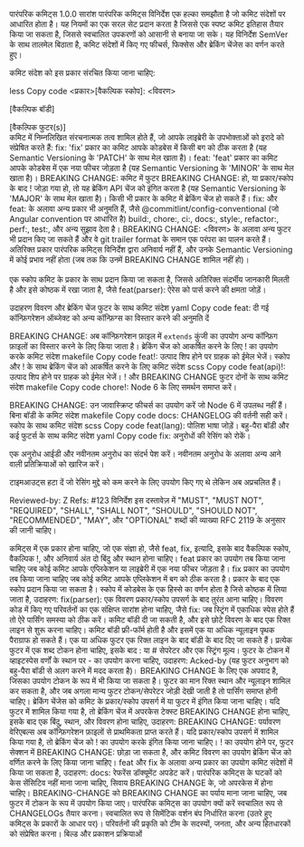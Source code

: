 पारंपरिक कमिट्स 1.0.0
सारांश
पारंपरिक कमिट्स विनिर्देश एक हल्का समझौता है जो कमिट संदेशों पर आधारित होता है। यह नियमों का एक सरल सेट प्रदान करता है जिससे एक स्पष्ट कमिट इतिहास तैयार किया जा सकता है, जिससे स्वचालित उपकरणों को आसानी से बनाया जा सके। यह विनिर्देश SemVer के साथ तालमेल बिठाता है, कमिट संदेशों में किए गए फीचर्स, फिक्सेस और ब्रेकिंग चेंजेस का वर्णन करते हुए।

कमिट संदेश को इस प्रकार संरचित किया जाना चाहिए:

less
Copy code
<प्रकार>[वैकल्पिक स्कोप]: <विवरण>

[वैकल्पिक बॉडी]

[वैकल्पिक फुटर(s)]
<br /> कमिट में निम्नलिखित संरचनात्मक तत्व शामिल होते हैं, जो आपके लाइब्रेरी के उपभोक्ताओं को इरादे को संप्रेषित करते हैं:
fix: 'fix' प्रकार का कमिट आपके कोडबेस में किसी बग को ठीक करता है (यह Semantic Versioning के 'PATCH' के साथ मेल खाता है)।
feat: 'feat' प्रकार का कमिट आपके कोडबेस में एक नया फीचर जोड़ता है (यह Semantic Versioning के 'MINOR' के साथ मेल खाता है)।
BREAKING CHANGE: कमिट में फुटर BREAKING CHANGE: हो, या प्रकार/स्कोप के बाद ! जोड़ा गया हो, तो यह ब्रेकिंग API चेंज को इंगित करता है (यह Semantic Versioning के 'MAJOR' के साथ मेल खाता है)। किसी भी प्रकार के कमिट में ब्रेकिंग चेंज हो सकते हैं।
fix: और feat: के अलावा अन्य प्रकार भी अनुमति हैं, जैसे @commitlint/config-conventional (जो Angular convention पर आधारित है) build:, chore:, ci:, docs:, style:, refactor:, perf:, test:, और अन्य सुझाव देता है।
BREAKING CHANGE: <विवरण> के अलावा अन्य फुटर भी प्रदान किए जा सकते हैं और वे git trailer format के समान एक परंपरा का पालन करते हैं।
अतिरिक्त प्रकार पारंपरिक कमिट्स विनिर्देश द्वारा अनिवार्य नहीं हैं, और उनके Semantic Versioning में कोई प्रभाव नहीं होता (जब तक कि उनमें BREAKING CHANGE शामिल नहीं हो)। <br /><br /> एक स्कोप कमिट के प्रकार के साथ प्रदान किया जा सकता है, जिससे अतिरिक्त संदर्भीय जानकारी मिलती है और इसे कोष्ठक में रखा जाता है, जैसे feat(parser): ऐरेस को पार्स करने की क्षमता जोड़ें।

उदाहरण
विवरण और ब्रेकिंग चेंज फुटर के साथ कमिट संदेश
yaml
Copy code
feat: दी गई कॉन्फ़िगरेशन ऑब्जेक्ट को अन्य कॉन्फ़िग्स का विस्तार करने की अनुमति दें

BREAKING CHANGE: अब कॉन्फ़िगरेशन फ़ाइल में `extends` कुंजी का उपयोग अन्य कॉन्फ़िग फ़ाइलों का विस्तार करने के लिए किया जाता है।
ब्रेकिंग चेंज को आकर्षित करने के लिए ! का उपयोग करके कमिट संदेश
makefile
Copy code
feat!: उत्पाद शिप होने पर ग्राहक को ईमेल भेजें।
स्कोप और ! के साथ ब्रेकिंग चेंज को आकर्षित करने के लिए कमिट संदेश
scss
Copy code
feat(api)!: उत्पाद शिप होने पर ग्राहक को ईमेल भेजें।
! और BREAKING CHANGE फुटर दोनों के साथ कमिट संदेश
makefile
Copy code
chore!: Node 6 के लिए समर्थन समाप्त करें।

BREAKING CHANGE: उन जावास्क्रिप्ट फीचर्स का उपयोग करें जो Node 6 में उपलब्ध नहीं हैं।
बिना बॉडी के कमिट संदेश
makefile
Copy code
docs: CHANGELOG की वर्तनी सही करें।
स्कोप के साथ कमिट संदेश
scss
Copy code
feat(lang): पोलिश भाषा जोड़ें।
बहु-पैरा बॉडी और कई फुटर्स के साथ कमिट संदेश
yaml
Copy code
fix: अनुरोधों की रेसिंग को रोकें।

एक अनुरोध आईडी और नवीनतम अनुरोध का संदर्भ पेश करें। नवीनतम अनुरोध के अलावा अन्य आने वाली प्रतिक्रियाओं को खारिज करें।

टाइमआउट्स हटा दें जो रेसिंग मुद्दे को कम करने के लिए उपयोग किए गए थे लेकिन अब अप्रचलित हैं।

Reviewed-by: Z
Refs: #123
विनिर्देश
इस दस्तावेज़ में "MUST", "MUST NOT", "REQUIRED", "SHALL", "SHALL NOT", "SHOULD", "SHOULD NOT", "RECOMMENDED", "MAY", और "OPTIONAL" शब्दों की व्याख्या RFC 2119 के अनुसार की जानी चाहिए।

कमिट्स में एक प्रकार होना चाहिए, जो एक संज्ञा हो, जैसे feat, fix, इत्यादि, इसके बाद वैकल्पिक स्कोप, वैकल्पिक !, और अनिवार्य अंत दो बिंदु और स्थान होना चाहिए।
feat प्रकार का उपयोग तब किया जाना चाहिए जब कोई कमिट आपके एप्लिकेशन या लाइब्रेरी में एक नया फीचर जोड़ता है।
fix प्रकार का उपयोग तब किया जाना चाहिए जब कोई कमिट आपके एप्लिकेशन में बग को ठीक करता है।
प्रकार के बाद एक स्कोप प्रदान किया जा सकता है। स्कोप में कोडबेस के एक हिस्से का वर्णन होता है जिसे कोष्ठक में लिया जाता है, उदाहरण: fix(parser):
एक विवरण प्रकार/स्कोप उपसर्ग के बाद तुरंत आना चाहिए। विवरण कोड में किए गए परिवर्तनों का एक संक्षिप्त सारांश होना चाहिए, जैसे fix: जब स्ट्रिंग में एकाधिक स्पेस होते हैं तो ऐरे पार्सिंग समस्या को ठीक करें।
कमिट बॉडी दी जा सकती है, और इसे छोटे विवरण के बाद एक रिक्त लाइन से शुरू करना चाहिए।
कमिट बॉडी फ्री-फॉर्म होती है और इसमें एक या अधिक न्यूलाइन पृथक पैराग्राफ हो सकते हैं।
एक या अधिक फुटर एक रिक्त लाइन के बाद बॉडी के बाद दिए जा सकते हैं। प्रत्येक फुटर में एक शब्द टोकन होना चाहिए, इसके बाद :<space> या <space># सेपरेटर और एक स्ट्रिंग मूल्य।
फुटर के टोकन में व्हाइटस्पेस वर्णों के स्थान पर - का उपयोग करना चाहिए, उदाहरण: Acked-by (यह फुटर अनुभाग को बहु-पैरा बॉडी से अलग करने में मदद करता है)। BREAKING CHANGE के लिए एक अपवाद है, जिसका उपयोग टोकन के रूप में भी किया जा सकता है।
फुटर का मान रिक्त स्थान और न्यूलाइन शामिल कर सकता है, और जब अगला मान्य फुटर टोकन/सेपरेटर जोड़ी देखी जाती है तो पार्सिंग समाप्त होनी चाहिए।
ब्रेकिंग चेंजेस को कमिट के प्रकार/स्कोप उपसर्ग में या फुटर में इंगित किया जाना चाहिए।
यदि फुटर में शामिल किया गया है, तो ब्रेकिंग चेंज में अपरकेस टेक्स्ट BREAKING CHANGE होना चाहिए, इसके बाद एक बिंदु, स्थान, और विवरण होना चाहिए, उदाहरण: BREAKING CHANGE: पर्यावरण वेरिएबल्स अब कॉन्फ़िगरेशन फ़ाइलों से प्राथमिकता प्राप्त करते हैं।
यदि प्रकार/स्कोप उपसर्ग में शामिल किया गया है, तो ब्रेकिंग चेंज को ! का उपयोग करके इंगित किया जाना चाहिए। ! का उपयोग होने पर, फुटर सेक्शन में BREAKING CHANGE: छोड़ा जा सकता है, और कमिट विवरण का उपयोग ब्रेकिंग चेंज को वर्णित करने के लिए किया जाना चाहिए।
feat और fix के अलावा अन्य प्रकार का उपयोग कमिट संदेशों में किया जा सकता है, उदाहरण: docs: रेफरेंस डॉक्यूमेंट अपडेट करें।
पारंपरिक कमिट्स के घटकों को केस सेंसिटिव नहीं माना जाना चाहिए, सिवाय BREAKING CHANGE के, जो अपरकेस में होना चाहिए।
BREAKING-CHANGE को BREAKING CHANGE का पर्याय माना जाना चाहिए, जब फुटर में टोकन के रूप में उपयोग किया जाए।
पारंपरिक कमिट्स का उपयोग क्यों करें
स्वचालित रूप से CHANGELOGs तैयार करना।
स्वचालित रूप से सिमेंटिक वर्शन बंप निर्धारित करना (उतरे हुए कमिट्स के प्रकारों के आधार पर)।
परिवर्तनों की प्रकृति को टीम के सदस्यों, जनता, और अन्य हितधारकों को संप्रेषित करना।
बिल्ड और प्रकाशन प्रक्रियाओं
